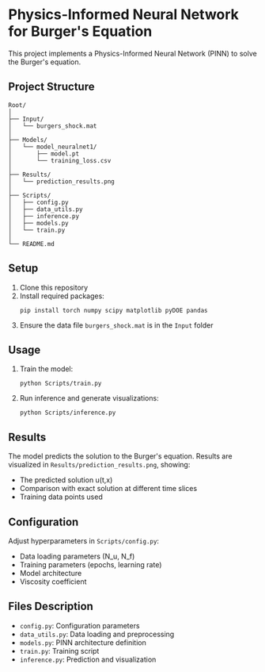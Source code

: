 # Physics-Informed Neural Network for Burger's Equation

This project implements a Physics-Informed Neural Network (PINN) to solve the Burger's equation.

## Project Structure
```
Root/
│
├── Input/
│   └── burgers_shock.mat
│
├── Models/
│   └── model_neuralnet1/
│       ├── model.pt
│       └── training_loss.csv
│
├── Results/
│   └── prediction_results.png
│
├── Scripts/
│   ├── config.py
│   ├── data_utils.py
│   ├── inference.py
│   ├── models.py
│   └── train.py
│
└── README.md
```

## Setup
1. Clone this repository
2. Install required packages:
   ```
   pip install torch numpy scipy matplotlib pyDOE pandas
   ```
3. Ensure the data file `burgers_shock.mat` is in the `Input` folder

## Usage
1. Train the model:
   ```
   python Scripts/train.py
   ```
2. Run inference and generate visualizations:
   ```
   python Scripts/inference.py
   ```

## Results
The model predicts the solution to the Burger's equation. Results are visualized in `Results/prediction_results.png`, showing:
- The predicted solution u(t,x)
- Comparison with exact solution at different time slices
- Training data points used

## Configuration
Adjust hyperparameters in `Scripts/config.py`:
- Data loading parameters (N_u, N_f)
- Training parameters (epochs, learning rate)
- Model architecture
- Viscosity coefficient

## Files Description
- `config.py`: Configuration parameters
- `data_utils.py`: Data loading and preprocessing
- `models.py`: PINN architecture definition
- `train.py`: Training script
- `inference.py`: Prediction and visualization
